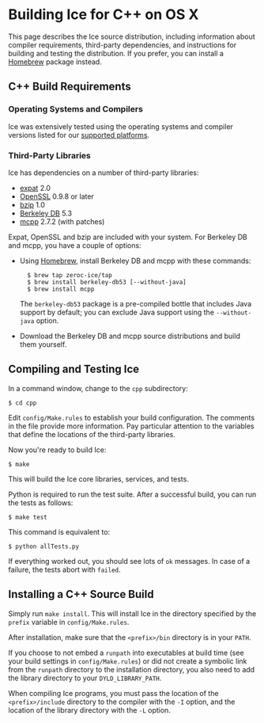# Building Ice for C++ on OS X

This page describes the Ice source distribution, including information about
compiler requirements, third-party dependencies, and instructions for building
and testing the distribution. If you prefer, you can install a [Homebrew][1]
package instead.

## C++ Build Requirements

### Operating Systems and Compilers

Ice was extensively tested using the operating systems and compiler versions
listed for our [supported platforms][2].

### Third-Party Libraries

Ice has dependencies on a number of third-party libraries:

 - [expat][3] 2.0
 - [OpenSSL][4] 0.9.8 or later
 - [bzip][5] 1.0
 - [Berkeley DB][6] 5.3
 - [mcpp][7] 2.7.2 (with patches)

Expat, OpenSSL and bzip are included with your system. For Berkeley DB and mcpp,
you have a couple of options:

- Using [Homebrew][8], install Berkeley DB and mcpp with these commands:

        $ brew tap zeroc-ice/tap
        $ brew install berkeley-db53 [--without-java]
        $ brew install mcpp

   The `berkeley-db53` package is a pre-compiled bottle that includes Java support
   by default; you can exclude Java support using the `--without-java` option.

- Download the Berkeley DB and mcpp source distributions and build them yourself.

## Compiling and Testing Ice

In a command window, change to the `cpp` subdirectory:

    $ cd cpp

Edit `config/Make.rules` to establish your build configuration. The comments in
the file provide more information. Pay particular attention to the variables that
define the locations of the third-party libraries.

Now you're ready to build Ice:

    $ make

This will build the Ice core libraries, services, and tests.

Python is required to run the test suite. After a successful build, you can run the
tests as follows:

    $ make test

This command is equivalent to:

    $ python allTests.py

If everything worked out, you should see lots of `ok` messages. In case of a
failure, the tests abort with `failed`.

## Installing a C++ Source Build

Simply run `make install`. This will install Ice in the directory specified by
the `prefix` variable in `config/Make.rules`.

After installation, make sure that the `<prefix>/bin` directory is in your `PATH`.

If you choose to not embed a `runpath` into executables at build time (see your
build settings in `config/Make.rules`) or did not create a symbolic link from the
`runpath` directory to the installation directory, you also need to add the
library directory to your `DYLD_LIBRARY_PATH`.

When compiling Ice programs, you must pass the location of the `<prefix>/include`
directory to the compiler with the `-I` option, and the location of the library
directory with the `-L` option.

[1]: https://doc.zeroc.com/display/Ice36/Using+the+OS+X+Binary+Distribution
[2]: https://zeroc.com/platforms_3_6_0.html
[3]: http://expat.sourceforge.net
[4]: http://openssl.org
[5]: http://bzip.org
[6]: http://www.oracle.com/us/products/database/berkeley-db/overview/index.htm
[7]: https://github.com/zeroc-ice/mcpp
[8]: http://brew.sh
